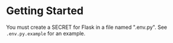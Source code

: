 # Getting Started
You must create a SECRET for Flask in a file named ".env.py". See `.env.py.example` for an example.
